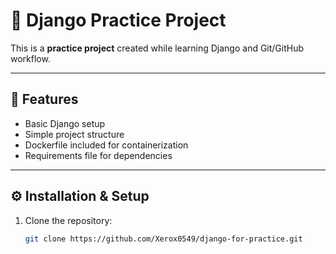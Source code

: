 # 🚀 Django Practice Project

This is a **practice project** created while learning Django and Git/GitHub workflow.

---

## 📌 Features
- Basic Django setup
- Simple project structure
- Dockerfile included for containerization
- Requirements file for dependencies

---

## ⚙️ Installation & Setup
1. Clone the repository:
   ```bash
   git clone https://github.com/Xerox0549/django-for-practice.git

